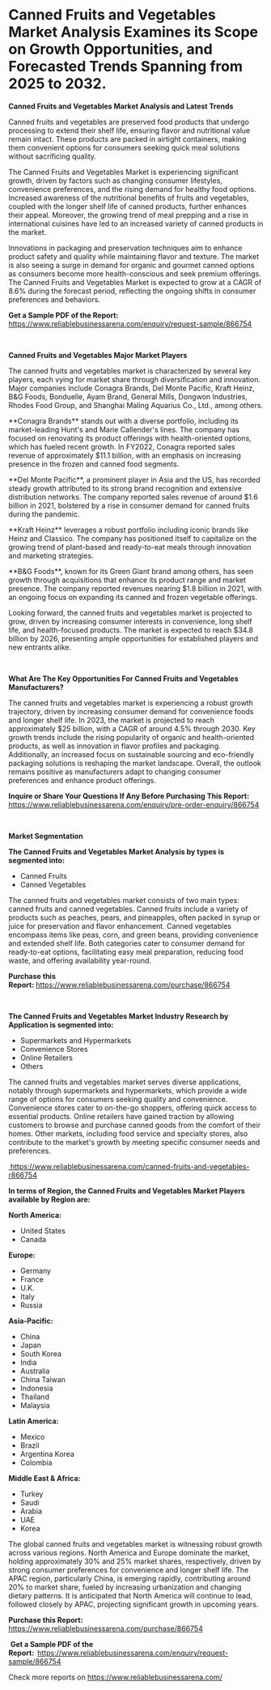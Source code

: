 <p><h1>Canned Fruits and Vegetables Market Analysis Examines its Scope on Growth Opportunities, and Forecasted Trends Spanning from 2025 to 2032.</h1></p><p><strong>Canned Fruits and Vegetables Market Analysis and Latest Trends</strong></p>
<p><p>Canned fruits and vegetables are preserved food products that undergo processing to extend their shelf life, ensuring flavor and nutritional value remain intact. These products are packed in airtight containers, making them convenient options for consumers seeking quick meal solutions without sacrificing quality.</p><p>The Canned Fruits and Vegetables Market is experiencing significant growth, driven by factors such as changing consumer lifestyles, convenience preferences, and the rising demand for healthy food options. Increased awareness of the nutritional benefits of fruits and vegetables, coupled with the longer shelf life of canned products, further enhances their appeal. Moreover, the growing trend of meal prepping and a rise in international cuisines have led to an increased variety of canned products in the market.</p><p>Innovations in packaging and preservation techniques aim to enhance product safety and quality while maintaining flavor and texture. The market is also seeing a surge in demand for organic and gourmet canned options as consumers become more health-conscious and seek premium offerings. The Canned Fruits and Vegetables Market is expected to grow at a CAGR of 8.6% during the forecast period, reflecting the ongoing shifts in consumer preferences and behaviors.</p></p>
<p><strong>Get a Sample PDF of the Report:&nbsp;</strong> <a href="https://www.reliablebusinessarena.com/enquiry/request-sample/866754?utm_campaign=2822&utm_medium=2&utm_source=Github&utm_content=ia&utm_term=07042025&utm_id=canned-fruits-and-vegetables">https://www.reliablebusinessarena.com/enquiry/request-sample/866754</a></p>
<p>&nbsp;</p>
<p><strong>Canned Fruits and Vegetables Major Market Players</strong></p>
<p><p>The canned fruits and vegetables market is characterized by several key players, each vying for market share through diversification and innovation. Major companies include Conagra Brands, Del Monte Pacific, Kraft Heinz, B&G Foods, Bonduelle, Ayam Brand, General Mills, Dongwon Industries, Rhodes Food Group, and Shanghai Maling Aquarius Co., Ltd., among others.</p><p>**Conagra Brands** stands out with a diverse portfolio, including its market-leading Hunt's and Marie Callender's lines. The company has focused on renovating its product offerings with health-oriented options, which has fueled recent growth. In FY2022, Conagra reported sales revenue of approximately $11.1 billion, with an emphasis on increasing presence in the frozen and canned food segments.</p><p>**Del Monte Pacific**, a prominent player in Asia and the US, has recorded steady growth attributed to its strong brand recognition and extensive distribution networks. The company reported sales revenue of around $1.6 billion in 2021, bolstered by a rise in consumer demand for canned fruits during the pandemic.</p><p>**Kraft Heinz** leverages a robust portfolio including iconic brands like Heinz and Classico. The company has positioned itself to capitalize on the growing trend of plant-based and ready-to-eat meals through innovation and marketing strategies.</p><p>**B&G Foods**, known for its Green Giant brand among others, has seen growth through acquisitions that enhance its product range and market presence. The company reported revenues nearing $1.8 billion in 2021, with an ongoing focus on expanding its canned and frozen vegetable offerings.</p><p>Looking forward, the canned fruits and vegetables market is projected to grow, driven by increasing consumer interests in convenience, long shelf life, and health-focused products. The market is expected to reach $34.8 billion by 2026, presenting ample opportunities for established players and new entrants alike.</p></p>
<p>&nbsp;</p>
<p><strong>What Are The Key Opportunities For Canned Fruits and Vegetables Manufacturers?</strong></p>
<p><p>The canned fruits and vegetables market is experiencing a robust growth trajectory, driven by increasing consumer demand for convenience foods and longer shelf life. In 2023, the market is projected to reach approximately $25 billion, with a CAGR of around 4.5% through 2030. Key growth trends include the rising popularity of organic and health-oriented products, as well as innovation in flavor profiles and packaging. Additionally, an increased focus on sustainable sourcing and eco-friendly packaging solutions is reshaping the market landscape. Overall, the outlook remains positive as manufacturers adapt to changing consumer preferences and enhance product offerings.</p></p>
<p><strong>Inquire or Share Your Questions If Any Before Purchasing This Report:</strong> <a href="https://www.reliablebusinessarena.com/enquiry/pre-order-enquiry/866754?utm_campaign=2822&utm_medium=2&utm_source=Github&utm_content=ia&utm_term=07042025&utm_id=canned-fruits-and-vegetables">https://www.reliablebusinessarena.com/enquiry/pre-order-enquiry/866754</a></p>
<p>&nbsp;</p>
<p><strong>Market Segmentation</strong></p>
<p><strong>The Canned Fruits and Vegetables Market Analysis by types is segmented into:</strong></p>
<p><ul><li>Canned Fruits</li><li>Canned Vegetables</li></ul></p>
<p><p>The canned fruits and vegetables market consists of two main types: canned fruits and canned vegetables. Canned fruits include a variety of products such as peaches, pears, and pineapples, often packed in syrup or juice for preservation and flavor enhancement. Canned vegetables encompass items like peas, corn, and green beans, providing convenience and extended shelf life. Both categories cater to consumer demand for ready-to-eat options, facilitating easy meal preparation, reducing food waste, and offering availability year-round.</p></p>
<p><strong>Purchase this Report:&nbsp;</strong><a href="https://www.reliablebusinessarena.com/purchase/866754?utm_campaign=2822&utm_medium=2&utm_source=Github&utm_content=ia&utm_term=07042025&utm_id=canned-fruits-and-vegetables">https://www.reliablebusinessarena.com/purchase/866754</a></p>
<p>&nbsp;</p>
<p><strong>The Canned Fruits and Vegetables Market Industry Research by Application is segmented into:</strong></p>
<p><ul><li>Supermarkets and Hypermarkets</li><li>Convenience Stores</li><li>Online Retailers</li><li>Others</li></ul></p>
<p><p>The canned fruits and vegetables market serves diverse applications, notably through supermarkets and hypermarkets, which provide a wide range of options for consumers seeking quality and convenience. Convenience stores cater to on-the-go shoppers, offering quick access to essential products. Online retailers have gained traction by allowing customers to browse and purchase canned goods from the comfort of their homes. Other markets, including food service and specialty stores, also contribute to the market's growth by meeting specific consumer needs and preferences.</p></p>
<p><a href="https://www.reliablebusinessarena.com/canned-fruits-and-vegetables-r866754?utm_campaign=2822&utm_medium=2&utm_source=Github&utm_content=ia&utm_term=07042025&utm_id=canned-fruits-and-vegetables">&nbsp;https://www.reliablebusinessarena.com/canned-fruits-and-vegetables-r866754</a></p>
<p><strong>In terms of Region, the Canned Fruits and Vegetables Market Players available by Region are:</strong></p>
<p>
    <p> <strong> North America: </strong>
        <ul>
            <li>United States</li>
            <li>Canada</li>
        </ul>
        </p> 
    <p> <strong> Europe: </strong>
        <ul>
            <li>Germany</li>
            <li>France</li>
            <li>U.K.</li>
            <li>Italy</li>
            <li>Russia</li>
        </ul>
        </p> 
    <p> <strong> Asia-Pacific: </strong>
        <ul>
            <li>China</li>
            <li>Japan</li>
            <li>South Korea</li>
            <li>India</li>
            <li>Australia</li>
            <li>China Taiwan</li>
            <li>Indonesia</li>
            <li>Thailand</li>
            <li>Malaysia</li>
        </ul>
        </p> 
    <p> <strong> Latin America: </strong>
        <ul>
            <li>Mexico</li>
            <li>Brazil</li>
            <li>Argentina Korea</li>
            <li>Colombia</li>
        </ul>
        </p> 
    <p> <strong> Middle East & Africa: </strong>
        <ul>
            <li>Turkey</li>
            <li>Saudi</li>
            <li>Arabia</li>
            <li>UAE</li>
            <li>Korea</li>
        </ul>
    </p>
    </p>
<p><p>The global canned fruits and vegetables market is witnessing robust growth across various regions. North America and Europe dominate the market, holding approximately 30% and 25% market shares, respectively, driven by strong consumer preferences for convenience and longer shelf life. The APAC region, particularly China, is emerging rapidly, contributing around 20% to market share, fueled by increasing urbanization and changing dietary patterns. It is anticipated that North America will continue to lead, followed closely by APAC, projecting significant growth in upcoming years.</p></p>
<p><strong>Purchase this Report: </strong><a href="https://www.reliablebusinessarena.com/purchase/866754?utm_campaign=2822&utm_medium=2&utm_source=Github&utm_content=ia&utm_term=07042025&utm_id=canned-fruits-and-vegetables">https://www.reliablebusinessarena.com/purchase/866754</a></p>
<p>&nbsp;<strong>Get a Sample PDF of the Report:&nbsp;&nbsp;</strong><a href="https://www.reliablebusinessarena.com/enquiry/request-sample/866754?utm_campaign=2822&utm_medium=2&utm_source=Github&utm_content=ia&utm_term=07042025&utm_id=canned-fruits-and-vegetables">https://www.reliablebusinessarena.com/enquiry/request-sample/866754</a></p>
<p><strong></strong></p>
<p>Check more reports on <a href="https://www.reliablebusinessarena.com/?utm_campaign=2822&utm_medium=2&utm_source=Github&utm_content=ia&utm_term=07042025&utm_id=canned-fruits-and-vegetables">https://www.reliablebusinessarena.com/</a></p>